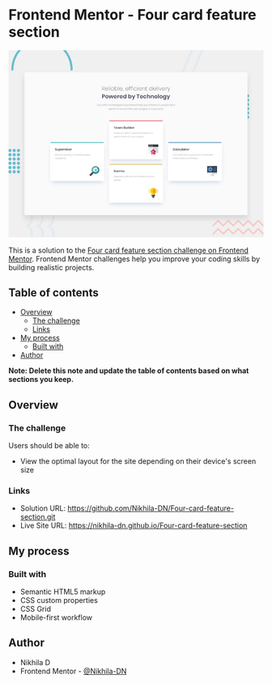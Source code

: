 # Frontend Mentor - Four card feature section

![Design preview for the Four card feature section coding challenge](./design/desktop-preview.jpg)

This is a solution to the [Four card feature section challenge on Frontend Mentor](https://www.frontendmentor.io/challenges/four-card-feature-section-weK1eFYK). Frontend Mentor challenges help you improve your coding skills by building realistic projects. 


## Table of contents

- [Overview](#overview)
  - [The challenge](#the-challenge)
  - [Links](#links)
- [My process](#my-process)
  - [Built with](#built-with)
- [Author](#author)


**Note: Delete this note and update the table of contents based on what sections you keep.**

## Overview

### The challenge

Users should be able to:

- View the optimal layout for the site depending on their device's screen size

### Links

- Solution URL: https://github.com/Nikhila-DN/Four-card-feature-section.git
- Live Site URL: https://nikhila-dn.github.io/Four-card-feature-section
## My process

### Built with

- Semantic HTML5 markup
- CSS custom properties
- CSS Grid
- Mobile-first workflow

## Author

- Nikhila D
- Frontend Mentor - [@Nikhila-DN]([https://www.frontendmentor.io/profile/Nikhila-DN])
